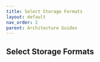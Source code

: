 ```yaml
---
title: Select Storage Formats
layout: default
nav_order: 2
parent: Architecture Guides
---
```


## Select Storage Formats

